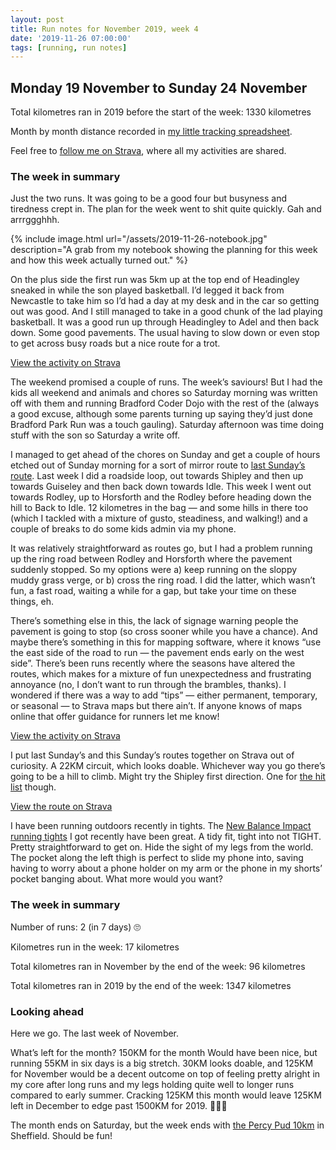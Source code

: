```yaml
---
layout: post
title: Run notes for November 2019, week 4
date: '2019-11-26 07:00:00'
tags: [running, run notes]
---
```

## Monday 19 November to Sunday 24 November

Total kilometres ran in 2019 before the start of the week: 1330 kilometres

Month by month distance recorded in [my little tracking spreadsheet](https://www.icloud.com/numbers/0cWhQqgPDF2FKXSnUdB79lWVw#2019_running).

Feel free to [follow me on Strava](https://www.strava.com/athletes/41247532), where all my activities are shared.

### The week in summary

Just the two runs. It was going to be a good four but busyness and tiredness crept in. The plan for the week went to shit quite quickly. Gah and arrrggghhh.

{% include image.html url="/assets/2019-11-26-notebook.jpg" description="A grab from my notebook showing the planning for this week and how this week actually turned out." %}

On the plus side the first run was 5km up at the top end of Headingley sneaked in while the son played basketball. I’d legged it back from Newcastle to take him so I’d had a day at my desk and in the car so getting out was good. And I still managed to take in a good chunk of the lad playing basketball. It was a good run up through Headingley to Adel and then back down. Some good pavements. The usual having to slow down or even stop to get across busy roads but a nice route for a trot.

[View the activity on Strava](https://www.strava.com/activities/2876857659)

The weekend promised a couple of runs. The week’s saviours! But I had the kids all weekend and animals and chores so Saturday morning was written off with them and running Bradford Coder Dojo with the rest of the (always a good excuse, although some parents turning up saying they’d just done Bradford Park Run was a touch gauling). Saturday afternoon was time doing stuff with the son so Saturday a write off.

I managed to get ahead of the chores on Sunday and get a couple of hours etched out of Sunday morning for a sort of mirror route to [last Sunday’s route](https://www.strava.com/activities/2870931785). Last week I did a roadside loop, out towards Shipley and then up towards Guiseley and then back down towards Idle. This week I went out towards Rodley, up to Horsforth and the Rodley before heading down the hill to Back to Idle. 12 kilometres in the bag — and some hills in there too (which I tackled with a mixture of gusto, steadiness, and walking!) and a couple of breaks to do some kids admin via my phone.

It was relatively straightforward as routes go, but I had a problem running up the ring road between Rodley and Horsforth where the pavement suddenly stopped. So my options were a) keep running on the sloppy muddy grass verge, or b) cross the ring road. I did the latter, which wasn’t fun, a fast road, waiting a while for a gap, but take your time on these things, eh.

There’s something else in this, the lack of signage warning people the pavement is going to stop (so cross sooner while you have a chance). And maybe there’s something in this for mapping software, where it knows “use the east side of the road to run — the pavement ends early on the west side”. There’s been runs recently where the seasons have altered the routes, which makes for a mixture of fun unexpectedness and frustrating annoyance (no, I don’t want to run through the brambles, thanks). I wondered if there was a way to add “tips” — either permanent, temporary, or seasonal — to Strava maps but there ain’t. If anyone knows of maps online that offer guidance for runners let me know!

[View the activity on Strava](https://www.strava.com/activities/2887682425)

I put last Sunday’s and this Sunday’s routes together on Strava out of curiosity. A 22KM circuit, which looks doable. Whichever way you go there’s going to be a hill to climb. Might try the Shipley first direction. One for [the hit list](https://www.strava.com/routes/22746656) though.

[View the route on Strava](https://www.strava.com/routes/22746656)

I have been running outdoors recently in tights. The [New Balance Impact running tights](https://www.newbalance.co.uk/men/clothing/trousers-and-tights/performance-pants/impact-tight/798248760342.html) I got recently have been great. A tidy fit, tight into not TIGHT. Pretty straightforward to get on. Hide the sight of my legs from the world. The pocket along the left thigh is perfect to slide my phone into, saving having to worry about a phone holder on my arm or the phone in my shorts’ pocket banging about. What more would you want?

### The week in summary

Number of runs: 2 (in 7 days) 🙄

Kilometres run in the week: 17 kilometres

Total kilometres ran in November by the end of the week: 96 kilometres

Total kilometres ran in 2019 by the end of the week: 1347 kilometres

### Looking ahead

Here we go. The last week of November.

What’s left for the month? 150KM for the month Would have been nice, but running 55KM in six days is a big stretch. 30KM looks doable, and 125KM for November would be a decent outcome on top of feeling pretty alright in my core after long runs and my legs holding quite well to longer runs compared to early summer. Cracking 125KM this month would leave 125KM left in December to edge past 1500KM for 2019. 🤞🏼😺

The month ends on Saturday, but the week ends with [the Percy Pud 10km](https://www.steelcitystriders.co.uk/percy-pud-10k/) in Sheffield. Should be fun!
